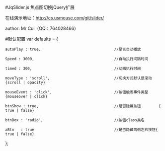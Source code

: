 #JqSlider.js
焦点图切换jQuery扩展

在线演示地址：http://cs.usmouse.com/git/slider/

author: Mr Cui（QQ：764028466）

#默认配置
var defaults = {

    autoPlay : true,                                 //是否自动播放
    	 	 
    Speed : 3000,                                    //自动执行间隔时间
         
    timed : 300,                                     //动画执行时间
         
    moveType : 'scroll',                             //切换方式默认是滚动 {scroll | opacity}
         
    mouseEvent : 'click',                            //按钮触发事件类型{mouseover | click} 
         
    btnShow : true,                                  //是否隐藏按钮        { true | false}
         
    btnBox : 'radio',                                //按钮class类名                       
         
    aBtn   : true                                    //是否隐藏两侧左右按钮{ true | false}   
    	 	 
};

